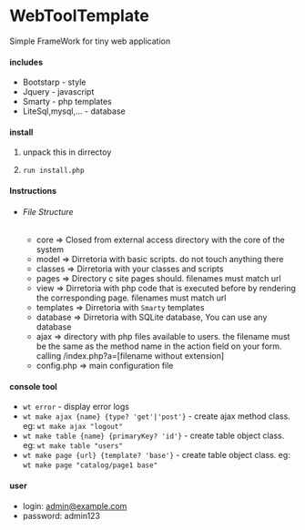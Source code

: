 # WebToolTemplate

Simple FrameWork for tiny web application

#### includes

- Bootstarp - style
- Jquery - javascript
- Smarty - php templates
- LiteSql,mysql,... - database

#### install

1. unpack this in dirrectoy

2. `run install.php`

#### Instructions

- ###### File Structure
	- core => Closed from external access directory with the core of the system
	- model => Dirretoria with basic scripts. do not touch anything there
	- classes => Dirretoria with your classes and scripts
	- pages => Directory c site pages should. filenames must match url
	- view => Dirretoria with php code that is executed before by rendering the corresponding page. filenames must match url
	- templates => Dirretoria with `Smarty` templates
	- database => Dirretoria with SQLite database, You can use any database
	- ajax => directory with php files available to users. the filename must be the same as the method name in the action field on your form. calling /index.php?a=[filename without extension]
	- config.php => main configuration file

#### console tool

- `wt error` - display error logs
- `wt make ajax {name} {type? 'get'|'post'}` - create ajax method class. eg: `wt make ajax "logout"`
- `wt make table {name} {primaryKey? 'id'}` - create table object class. eg: `wt make table "users"`
- `wt make page {url} {template? 'base'}` - create table object class. eg: `wt make page "catalog/page1 base"`

#### user

- login: admin@example.com
- password: admin123
